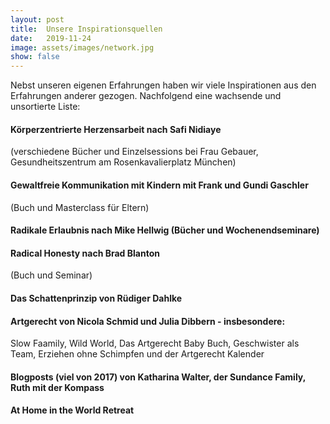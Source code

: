 ```yaml
---
layout: post
title:  Unsere Inspirationsquellen
date:   2019-11-24
image: assets/images/network.jpg
show: false
---
```


Nebst unseren eigenen Erfahrungen haben wir viele Inspirationen aus den Erfahrungen anderer gezogen. Nachfolgend eine wachsende und unsortierte Liste:

#### Körperzentrierte Herzensarbeit nach Safi Nidiaye
(verschiedene Bücher und Einzelsessions bei Frau Gebauer, Gesundheitszentrum am Rosenkavalierplatz München)

#### Gewaltfreie Kommunikation mit Kindern mit Frank und Gundi Gaschler
(Buch und Masterclass für Eltern)

#### Radikale Erlaubnis nach Mike Hellwig (Bücher und Wochenendseminare)

#### Radical Honesty nach Brad Blanton
(Buch und Seminar)

#### Das Schattenprinzip von Rüdiger Dahlke

#### Artgerecht von Nicola Schmid und Julia Dibbern - insbesondere:
Slow Faamily, Wild World, Das Artgerecht Baby Buch, Geschwister als Team, Erziehen ohne Schimpfen und der Artgerecht Kalender

#### Blogposts (viel von 2017) von Katharina Walter, der Sundance Family, Ruth mit der Kompass

#### At Home in the World Retreat
